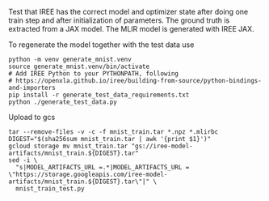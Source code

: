 Test that IREE has the correct model and optimizer state after doing one train
step and after initialization of parameters. The ground truth is extracted from
a JAX model. The MLIR model is generated with IREE JAX.

To regenerate the model together with the test data use

```shell
python -m venv generate_mnist.venv
source generate_mnist.venv/bin/activate
# Add IREE Python to your PYTHONPATH, following
# https://openxla.github.io/iree/building-from-source/python-bindings-and-importers
pip install -r generate_test_data_requirements.txt
python ./generate_test_data.py
```

Upload to gcs

```shell
tar --remove-files -v -c -f mnist_train.tar *.npz *.mlirbc
DIGEST="$(sha256sum mnist_train.tar | awk '{print $1}')"
gcloud storage mv mnist_train.tar "gs://iree-model-artifacts/mnist_train.${DIGEST}.tar"
sed -i \
  "s|MODEL_ARTIFACTS_URL =.*|MODEL_ARTIFACTS_URL = \"https://storage.googleapis.com/iree-model-artifacts/mnist_train.${DIGEST}.tar\"|" \
  mnist_train_test.py
```
